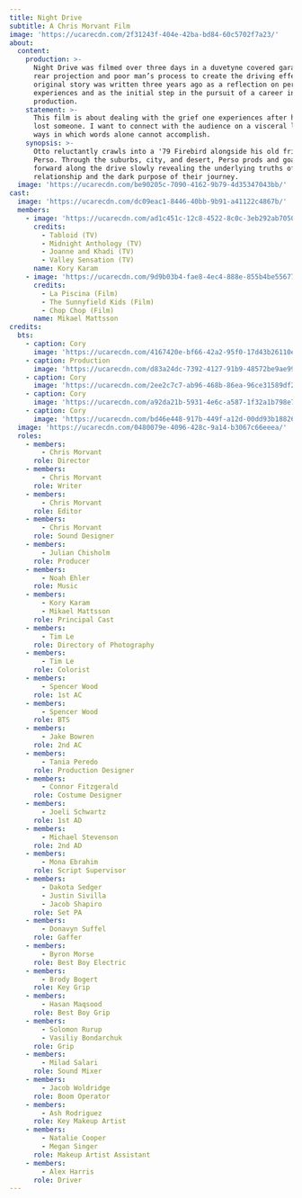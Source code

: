 ```yaml
---
title: Night Drive
subtitle: A Chris Morvant Film
image: 'https://ucarecdn.com/2f31243f-404e-42ba-bd84-60c5702f7a23/'
about:
  content:
    production: >-
      Night Drive was filmed over three days in a duvetyne covered garage using
      rear projection and poor man’s process to create the driving effect. The
      original story was written three years ago as a reflection on personal
      experiences and as the initial step in the pursuit of a career in film
      production.
    statement: >-
      This film is about dealing with the grief one experiences after having
      lost someone. I want to connect with the audience on a visceral level in
      ways in which words alone cannot accomplish.
    synopsis: >-
      Otto reluctantly crawls into a '79 Firebird alongside his old friend
      Perso. Through the suburbs, city, and desert, Perso prods and goads Otto
      forward along the drive slowly revealing the underlying truths of their
      relationship and the dark purpose of their journey.
  image: 'https://ucarecdn.com/be90205c-7090-4162-9b79-4d35347043bb/'
cast:
  image: 'https://ucarecdn.com/dc09eac1-8446-40bb-9b91-a41122c4867b/'
  members:
    - image: 'https://ucarecdn.com/ad1c451c-12c8-4522-8c0c-3eb292ab7050/'
      credits:
        - Tabloid (TV)
        - Midnight Anthology (TV)
        - Joanne and Khadi (TV)
        - Valley Sensation (TV)
      name: Kory Karam
    - image: 'https://ucarecdn.com/9d9b03b4-fae8-4ec4-888e-855b4be55677/'
      credits:
        - La Piscina (Film)
        - The Sunnyfield Kids (Film)
        - Chop Chop (Film)
      name: Mikael Mattsson
credits:
  bts:
    - caption: Cory
      image: 'https://ucarecdn.com/4167420e-bf66-42a2-95f0-17d43b26110e/'
    - caption: Production
      image: 'https://ucarecdn.com/d83a24dc-7392-4127-91b9-48572be9ae99/'
    - caption: Cory
      image: 'https://ucarecdn.com/2ee2c7c7-ab96-468b-86ea-96ce31589df2/'
    - caption: Cory
      image: 'https://ucarecdn.com/a92da21b-5931-4e6c-a587-1f32a1b798e7/'
    - caption: Cory
      image: 'https://ucarecdn.com/bd46e448-917b-449f-a12d-00dd93b18826/'
  image: 'https://ucarecdn.com/0480079e-4096-428c-9a14-b3067c66eeea/'
  roles:
    - members:
        - Chris Morvant
      role: Director
    - members:
        - Chris Morvant
      role: Writer
    - members:
        - Chris Morvant
      role: Editor
    - members:
        - Chris Morvant
      role: Sound Designer
    - members:
        - Julian Chisholm
      role: Producer
    - members:
        - Noah Ehler
      role: Music
    - members:
        - Kory Karam
        - Mikael Mattsson
      role: Principal Cast
    - members:
        - Tim Le
      role: Directory of Photography
    - members:
        - Tim Le
      role: Colorist
    - members:
        - Spencer Wood
      role: 1st AC
    - members:
        - Spencer Wood
      role: BTS
    - members:
        - Jake Bowren
      role: 2nd AC
    - members:
        - Tania Peredo
      role: Production Designer
    - members:
        - Connor Fitzgerald
      role: Costume Designer
    - members:
        - Joeli Schwartz
      role: 1st AD
    - members:
        - Michael Stevenson
      role: 2nd AD
    - members:
        - Mona Ebrahim
      role: Script Supervisor
    - members:
        - Dakota Sedger
        - Justin Sivilla
        - Jacob Shapiro
      role: Set PA
    - members:
        - Donavyn Suffel
      role: Gaffer
    - members:
        - Byron Morse
      role: Best Boy Electric
    - members:
        - Brody Bogert
      role: Key Grip
    - members:
        - Hasan Maqsood
      role: Best Boy Grip
    - members:
        - Solomon Rurup
        - Vasiliy Bondarchuk
      role: Grip
    - members:
        - Milad Salari
      role: Sound Mixer
    - members:
        - Jacob Woldridge
      role: Boom Operator
    - members:
        - Ash Rodriguez
      role: Key Makeup Artist
    - members:
        - Natalie Cooper
        - Megan Singer
      role: Makeup Artist Assistant
    - members:
        - Alex Harris
      role: Driver
---
```


